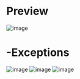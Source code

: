 # Preview

![image](https://github.com/yusufziyrek/StudentRegistrationApp/assets/147656327/a8ce1c9b-e9ca-4b6c-af3a-9ee492ccf0dc)


# -Exceptions

![image](https://github.com/yusufziyrek/StudentRegistrationApp/assets/147656327/46a152e5-e9f8-49ad-9930-18df4f15ca62)
![image](https://github.com/yusufziyrek/StudentRegistrationApp/assets/147656327/67fc5964-4069-4d30-b5d1-bb0e3eb451e5)
![image](https://github.com/yusufziyrek/StudentRegistrationApp/assets/147656327/b3bab4ad-d900-4e97-a002-47271bf861b3)



